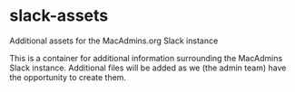 # slack-assets
Additional assets for the MacAdmins.org Slack instance

This is a container for additional information surrounding the MacAdmins Slack instance. 
Additional files will be added as we (the admin team) have the opportunity to create them.
